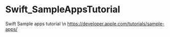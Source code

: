 # Swift_SampleAppsTutorial


Swift Sample apps tutorial \n
https://developer.apple.com/tutorials/sample-apps/
